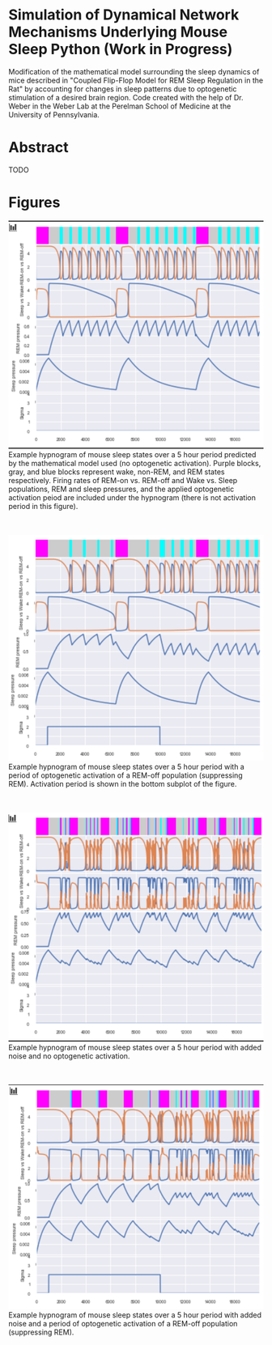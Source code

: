 # Simulation of Dynamical Network Mechanisms Underlying Mouse Sleep Python (Work in Progress)
Modification of the mathematical model surrounding the sleep dynamics of mice described in "Coupled Flip-Flop Model for REM Sleep Regulation in the Rat" by accounting for changes in sleep patterns due to optogenetic stimulation of a desired brain region. Code created with the help of Dr. Weber in the Weber Lab at the Perelman School of Medicine at the University of Pennsylvania.

# Abstract
TODO

# Figures
![](images/No_Optogenetic_Activation_no_Noise.png)  
Example hypnogram of mouse sleep states over a 5 hour period predicted by the mathematical model used (no optogenetic activation). Purple blocks, gray, and blue blocks represent wake, non-REM, and REM states respectively. Firing rates of REM-on vs. REM-off and Wake vs. Sleep populations, REM and sleep pressures, and the applied optogenetic activation peiod are included under the hypnogram (there is not activation period in this figure).  
<br/>
<br/>  

![](images/Optogenetic_Activation_no_Noise.png)  
Example hypnogram of mouse sleep states over a 5 hour period with a period of optogenetic activation of a REM-off population (suppressing REM). Activation period is shown in the bottom subplot of the figure.  
<br/>
<br/>  

![](images/No_Optogenetic_Activation_with_Noise.png)  
Example hypnogram of mouse sleep states over a 5 hour period with added noise and no optogenetic activation.  
<br/>
<br/>  

![](images/Optogenetic_Activation_with_Noise.png)  
Example hypnogram of mouse sleep states over a 5 hour period with added noise and a period of optogenetic activation of a REM-off population (suppressing REM).  
